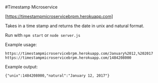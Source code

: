 #Timestamp Microservice

[https://timestampmicroservicebrpm.herokuapp.com]

Takes in a time stamp and returns the date in unix and natural format.

Run with `npm start` or `node server.js`

Example usage:

`https://timestampmicroservicebrpm.herokuapp.com/January%2012,%202017`
`https://timestampmicroservicebrpm.herokuapp.com/1484208000`

Example output:

`{"unix":1484208000,"natural":"January 12, 2017"} `